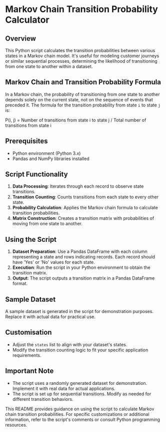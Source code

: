# Markov Chain Transition Probability Calculator

## Overview

This Python script calculates the transition probabilities between various states in a Markov chain model. It's useful for modeling customer journeys or similar sequential processes, determining the likelihood of transitioning from one state to another within a dataset.

## Markov Chain and Transition Probability Formula

In a Markov chain, the probability of transitioning from one state to another depends solely on the current state, not on the sequence of events that preceded it. The formula for the transition probability from state `i` to state `j` is:

P(i, j) = Number of transitions from state i to state j / Total number of transitions from state i


## Prerequisites

- Python environment (Python 3.x)
- Pandas and NumPy libraries installed

## Script Functionality

1. **Data Processing**: Iterates through each record to observe state transitions.
2. **Transition Counting**: Counts transitions from each state to every other state.
3. **Probability Calculation**: Applies the Markov chain formula to calculate transition probabilities.
4. **Matrix Construction**: Creates a transition matrix with probabilities of moving from one state to another.

## Using the Script

1. **Dataset Preparation**: Use a Pandas DataFrame with each column representing a state and rows indicating records. Each record should have 'Yes' or 'No' values for each state.
2. **Execution**: Run the script in your Python environment to obtain the transition matrix.
3. **Output**: The script outputs a transition matrix in a Pandas DataFrame format.

## Sample Dataset

A sample dataset is generated in the script for demonstration purposes. Replace it with actual data for practical use.

## Customisation

- Adjust the `states` list to align with your dataset's states.
- Modify the transition counting logic to fit your specific application requirements.

## Important Note

- The script uses a randomly generated dataset for demonstration. Implement it with real data for actual applications.
- The script is set up for sequential transitions. Modify as needed for different transition behaviors.

This README provides guidance on using the script to calculate Markov chain transition probabilities. For specific customizations or additional information, refer to the script's comments or consult Python programming resources.
